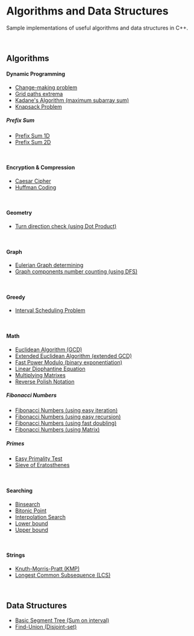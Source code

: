# Algorithms and Data Structures
Sample implementations of useful algorithms and data structures in C++.

<br />

## Algorithms

#### Dynamic Programming
- [Change-making problem](algorithms/change-making.cpp)
- [Grid paths extrema](algorithms/grid-paths-extrema.cpp)
- [Kadane's Algorithm (maximum subarray sum)](algorithms/maximum_subarray_sum.cpp)
- [Knapsack Problem](algorithms/knapsack_problem.cpp)
##### Prefix Sum
- [Prefix Sum 1D](algorithms/prefix-sum-1d.cpp)
- [Prefix Sum 2D](algorithms/prefix-sum-2d.cpp)

<br />

#### Encryption & Compression
- [Caesar Cipher](algorithms/caesar_cipher.cpp)
- [Huffman Coding](algorithms/huffman-coding.cpp)

<br />

#### Geometry
- [Turn direction check (using Dot Product)](algorithms/turn_direction.cpp)

<br />

#### Graph
- [Eulerian Graph determining](algorithms/eulerian_graph.cpp)
- [Graph components number counting (using DFS)](algorithms/graph_components_number_DFS.cpp)

<br />

#### Greedy
- [Interval Scheduling Problem](algorithms/interval_scheduling.cpp)

<br />

#### Math
- [Euclidean Algorithm (GCD)](algorithms/euclidean-algorithm.cpp)
- [Extended Euclidean Algorithm (extended GCD)](algorithms/extended-euclidean-algorithm.cpp)
- [Fast Power Modulo (binary exponentiation)](algorithms/fast_power_modulo.cpp)
- [Linear Diophantine Equation](algorithms/linear-diophantine-equation.cpp)
- [Multiplying Matrixes](algorithms/multiplying_matrixes.cpp)
- [Reverse Polish Notation](algorithms/reverse_polish_notation.cpp)
##### Fibonacci Numbers
- [Fibonacci Numbers (using easy iteration)](algorithms/fibonacci-easy-iterative.cpp)
- [Fibonacci Numbers (using easy recursion)](algorithms/fibonacci-easy-recursion.cpp)
- [Fibonacci Numbers (using fast doubling)](algorithms/fibonacci_fast_doubling.cpp)
- [Fibonacci Numbers (using Matrix)](algorithms/fibonacci_on_matrix.cpp)

##### Primes
- [Easy Primality Test](algorithms/easy-primality-test.cpp)
- [Sieve of Eratosthenes](algorithms/sieve_of_eratosthenes.cpp)

<br />

#### Searching
- [Binsearch](algorithms/binsearch_algorithms.cpp)
- [Bitonic Point](algorithms/bitonic_point.cpp)
- [Interpolation Search](algorithms/interpolation_search.cpp)
- [Lower bound](algorithms/lower_bound.cpp)
- [Upper bound](algorithms/upper_bound.cpp)

<br />

#### Strings
- [Knuth-Morris-Pratt (KMP)](algorithms/kmp.cpp)
- [Longest Common Subsequence (LCS)](algorithms/longest_common_subsequence.cpp)

<br />

## Data Structures
- [Basic Segment Tree (Sum on interval)](data-structures/basic-st_sum.cpp)
- [Find-Union (Disjoint-set)](data-structures/find-union.cpp)
